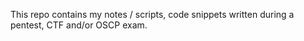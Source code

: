 This repo contains my notes / scripts, code snippets written during a pentest, CTF and/or OSCP exam.
